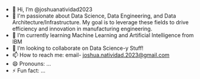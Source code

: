 - 👋 Hi, I’m @joshuanatividad2023
- 👀 I'm passionate about Data Science, Data Engineering, and Data Architecture/Infrastructure. My goal is to leverage these fields to drive efficiency and innovation in manufacturing engineering.
- 🌱 I’m currently learning Machine Learning and Artificial Intelligence from IBM 
- 💞️ I’m looking to collaborate on Data Science-y Stuff! 
- 📫 How to reach me: email- joshua.natividad.2023@gmail.com 
- 😄 Pronouns: ...
- ⚡ Fun fact: ... 

<!---
joshuanatividad2023/joshuanatividad2023 is a ✨ special ✨ repository because its `README.md` (this file) appears on your GitHub profile.
You can click the Preview link to take a look at your changes.
--->
